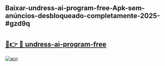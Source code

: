 ## Baixar-undress-ai-program-free-Apk-sem-anúncios-desbloqueado-completamente-2025-#gzd9q

# <h2><a href="https://ainizakaria.my?title=undress-ai-program-free&ref=20M">🔗👉 🔴 undress-ai-program-free</a></h2>

[![acn](https://github.com/user-attachments/assets/0f9c940e-d8b0-45ae-aac7-cd30a18b3e1c)](https://ainizakaria.my?title=undress-ai-program-free&ref=20M)


